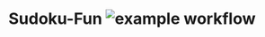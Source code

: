 # Sudoku-Fun ![example workflow](https://github.com/mmmtastymmm/sudoku-fun/actions/workflows/test.yml/badge.svg)